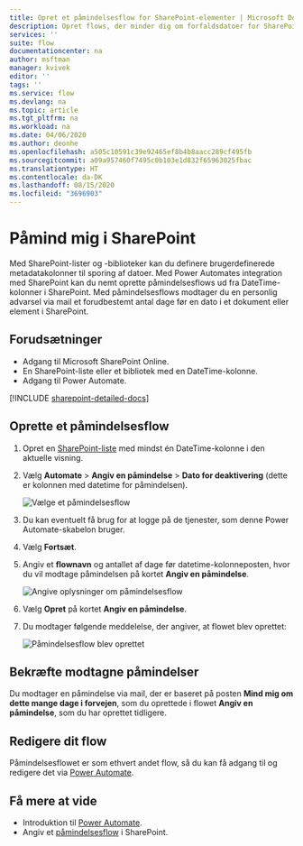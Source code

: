 ```yaml
---
title: Opret et påmindelsesflow for SharePoint-elementer | Microsoft Docs
description: Opret flows, der minder dig om forfaldsdatoer for SharePoint-elementer.
services: ''
suite: flow
documentationcenter: na
author: msftman
manager: kvivek
editor: ''
tags: ''
ms.service: flow
ms.devlang: na
ms.topic: article
ms.tgt_pltfrm: na
ms.workload: na
ms.date: 04/06/2020
ms.author: deonhe
ms.openlocfilehash: a505c10591c39e92465ef8b4b8aacc289cf495fb
ms.sourcegitcommit: a09a957460f7495c0b103e1d832f65963025fbac
ms.translationtype: HT
ms.contentlocale: da-DK
ms.lasthandoff: 08/15/2020
ms.locfileid: "3696903"
---
```

# <a name="sharepoint-remind-me"></a>Påmind mig i SharePoint


Med SharePoint-lister og -biblioteker kan du definere brugerdefinerede metadatakolonner til sporing af datoer. Med Power Automates integration med SharePoint kan du nemt oprette påmindelsesflows ud fra DateTime-kolonner i SharePoint. Med påmindelsesflows modtager du en personlig advarsel via mail et forudbestemt antal dage før en dato i et dokument eller element i SharePoint.

## <a name="prerequisites"></a>Forudsætninger

- Adgang til Microsoft SharePoint Online.
- En SharePoint-liste eller et bibliotek med en DateTime-kolonne.
- Adgang til Power Automate.

[!INCLUDE [sharepoint-detailed-docs](includes/sharepoint-detailed-docs.md)]

## <a name="create-a-reminder-flow"></a>Oprette et påmindelsesflow

 1. Opret en [SharePoint-liste](https://support.office.com/article/Create-a-list-in-SharePoint-0D397414-D95F-41EB-ADDD-5E6EFF41B083) med mindst én DateTime-kolonne i den aktuelle visning. 
 1. Vælg **Automate** > **Angiv en påmindelse** > **Dato for deaktivering** (dette er kolonnen med datetime for påmindelsen).

     ![Vælge et påmindelsesflow](media/create-sharepoint-reminder-flows/select-reminder-flow.png)

1. Du kan eventuelt få brug for at logge på de tjenester, som denne Power Automate-skabelon bruger.
     
1. Vælg **Fortsæt**.

1. Angiv et **flownavn** og antallet af dage før datetime-kolonneposten, hvor du vil modtage påmindelsen på kortet **Angiv en påmindelse**.

    ![Angive oplysninger om påmindelsesflow](media/create-sharepoint-reminder-flows/set-reminder-details.png)

1. Vælg **Opret** på kortet **Angiv en påmindelse**.

1. Du modtager følgende meddelelse, der angiver, at flowet blev oprettet:

    ![Påmindelsesflow blev oprettet](media/create-sharepoint-reminder-flows/success.png)
    

## <a name="confirm-reminders-received"></a>Bekræfte modtagne påmindelser

Du modtager en påmindelse via mail, der er baseret på posten **Mind mig om dette mange dage i forvejen**, som du oprettede i flowet **Angiv en påmindelse**, som du har oprettet tidligere. 

## <a name="edit-your-flow"></a>Redigere dit flow

Påmindelsesflowet er som ethvert andet flow, så du kan få adgang til og redigere det via [Power Automate](https://flow.microsoft.com).

## <a name="learn-more"></a>Få mere at vide

- Introduktion til [Power Automate](https://flow.microsoft.com).
- Angiv et [påmindelsesflow](https://support.office.com/article/set-a-reminder-flow-23c0e172-1fc1-4ac8-a9db-cd0b81d634d8) i SharePoint.


